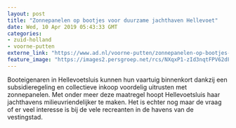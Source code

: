 ```yaml
---
layout: post
title: "Zonnepanelen op bootjes voor duurzame jachthaven Hellevoet"
date: Wed, 10 Apr 2019 05:43:33 GMT
categories: 
- zuid-holland 
- voorne-putten 
externe_link: "https://www.ad.nl/voorne-putten/zonnepanelen-op-bootjes-voor-duurzame-jachthaven-hellevoet~a2cc1312/"
feature_image: "https://images2.persgroep.net/rcs/NXqxP1-zId3nqtFPV62dFUXmknQ/diocontent/127474729/_fitwidth/400/?appId=21791a8992982cd8da851550a453bd7f&quality=0.7"
---
```


Booteigenaren in Hellevoetsluis kunnen hun vaartuig binnenkort dankzij een subsidieregeling en collectieve inkoop voordelig uitrusten met zonnepanelen. Met onder meer deze maatregel hoopt Hellevoetsluis haar jachthavens milieuvriendelijker te maken. Het is echter nog maar de vraag of er veel interesse is bij de vele recreanten in de havens van de vestingstad.
